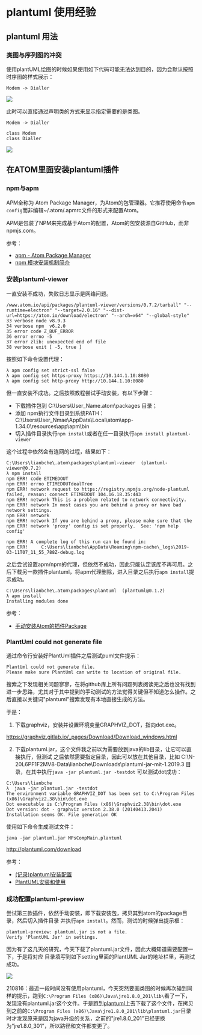 # plantuml 使用经验

## plantuml 用法

### 类图与序列图的冲突

使用plantUML绘图的时候如果使用如下代码可能无法达到目的，因为会默认按照时序图的样式展示：

```
Modem -> Dialler
```

![](./conflict_sequence_view.png)

此时可以直接通过声明类的方式来显示指定需要的是类图。

```
Modem -> Dialler

class Modem
class Dialler
```

![](./conflict_class_view.png)


## 在ATOM里面安装plantuml插件

### npm与apm

APM全称为 Atom Package Manager，为Atom的包管理器。它推荐使用命令`apm config`而非编辑~/.atom/.apmrc文件的形式来配置Atom。

APM是包装了NPM来完成基于Atom的配置，Atom的包安装源自GitHub，而非npmjs.com。

参考：

- [apm - Atom Package Manager](https://github.com/atom/apm)
- [npm 模块安装机制简介](http://www.ruanyifeng.com/blog/2016/01/npm-install.html)


### 安装plantuml-viewer

一直安装不成功，失败日志显示是网络问题。

```
/www.atom.io/api/packages/plantuml-viewer/versions/0.7.2/tarball" "--runtime=electron" "--target=2.0.16" "--dist-url=https://atom.io/download/electron" "--arch=x64" "--global-style"
33 verbose node v8.9.3
34 verbose npm  v6.2.0
35 error code Z_BUF_ERROR
36 error errno -5
37 error zlib: unexpected end of file
38 verbose exit [ -5, true ]
```

按照如下命令设置代理：

```
λ apm config set strict-ssl false
λ apm config set https-proxy https://10.144.1.10:8080
λ apm config set http-proxy http://10.144.1.10:8080
```

但一直安装不成功。之后按照教程尝试手动安装，有以下步骤：

- 下载插件包到 C:\Users\User_Name\.atom\packages 目录；
- 添加 npm执行文件目录到系统PATH：C:\Users\User_Nmae\AppData\Local\atom\app-1.34.0\resources\app\apm\bin
- 切入插件目录执行`npm install`或者在任一目录执行`apm install plantuml-viewer`

这个过程中依然会有连网的过程，结果如下：

```
C:\Users\lianbche\.atom\packages\plantuml-viewer  (plantuml-viewer@0.7.2)
λ npm install
npm ERR! code ETIMEDOUT
npm ERR! errno ETIMEDOUTdealTree
npm ERR! network request to https://registry.npmjs.org/node-plantuml failed, reason: connect ETIMEDOUT 104.16.18.35:443
npm ERR! network This is a problem related to network connectivity.
npm ERR! network In most cases you are behind a proxy or have bad network settings.
npm ERR! network
npm ERR! network If you are behind a proxy, please make sure that the npm ERR! network 'proxy' config is set properly.  See: 'npm help config'

npm ERR! A complete log of this run can be found in:
npm ERR!     C:\Users\lianbche\AppData\Roaming\npm-cache\_logs\2019-03-11T07_11_55_788Z-debug.log
```

之后尝试设置apm/npm的代理，但依然不成功，因此只能认定该库不再可用。之后下载另一款插件plantuml，将apm代理删除，进入目录之后执行`apm install`提示成功。

```
C:\Users\lianbche\.atom\packages\plantuml  (plantuml@0.1.2)
λ apm install
Installing modules done
```

参考：

- [手动安装Atom的插件Package](https://blog.51cto.com/francis198/1865695)


### PlantUml could not generate file

通过命令行安装好PlantUml插件之后测试puml文件提示：

```
PlantUml could not generate file.
Please make sure PlantUml can write to location of original file.
```

搜索之下发现相关问题寥寥，在将github库上所有问题列表阅读完之后也没有找到进一步思路，尤其对于其中提到的手动测试的方法觉得关键但不知道怎么操作。之后直接以关键词"plantuml"搜索发现有本地直接生成的方法。

于是：

1. 下载graphviz，安装并设置环境变量GRAPHVIZ_DOT，指向dot.exe。

https://graphviz.gitlab.io/_pages/Download/Download_windows.html

2. 下载plantuml.jar，这个文件我之前以为需要放到java的lib目录，让它可以直接执行，但测试
之后依然需要指定目录，因此可以放在其他目录，比如 C:\N-20L6PF1F2MV8-Data\lianbche\Downloads\plantuml-jar-mit-1.2019.3 目录，在其中执行`java -jar plantuml.jar -testdot` 可以测试dot成功：

```
C:\Users\lianbche
λ  java -jar plantuml.jar -testdot
The environment variable GRAPHVIZ_DOT has been set to C:\Program Files (x86)\Graphviz2.38\bin\dot.exe
Dot executable is C:\Program Files (x86)\Graphviz2.38\bin\dot.exe
Dot version: dot - graphviz version 2.38.0 (20140413.2041)
Installation seems OK. File generation OK
```

使用如下命令生成测试文件：

```
java -jar plantuml.jar MPsCompMain.plantuml
```

http://plantuml.com/download

参考：

- [(记录)plantuml安装配置](http://skyao.github.io/2014/12/05/plantuml-installation/)
- [PlantUML安装和使用](http://blog.javachen.com/2016/02/29/plantuml-install-and-usage.html)


### 成功配置plantuml-preview

尝试第三款插件，依然手动安装，即下载安装包，拷贝其到atom的package目录，然后切入插件目录
并执行`apm install`。然而，测试的时候弹出提示框：

```
plantuml-preview: plantuml.jar is not a file.
Verify 'PlantUML Jar' in settings.
```

因为有了这几天的研究，今天下载了plantuml.jar文件，因此大概知道需要配置一下，于是将对应
目录填写到如下setting里面的PlantUML Jar的地址栏里，再测试成功。

![](plantuml-preview-setpath.PNG)

210816：最近一段时间没有使用plantuml，今天突然要画类图的时候再次碰到同样的提示，跑到`C:\Program Files (x86)\Java\jre1.8.0_201\lib\`看了一下，发现没有plantuml.jar这个文件。于是跑到[plantuml](http://plantuml.com/download)上去下载了这个文件，在拷贝到之前的`C:\Program Files (x86)\Java\jre1.8.0_201\lib\plantuml.jar`目录时才发现原来是因为java升级的关系，之前的"jre1.8.0_201"已经更换为“jre1.8.0_301”，所以路径和文件都变更了。
